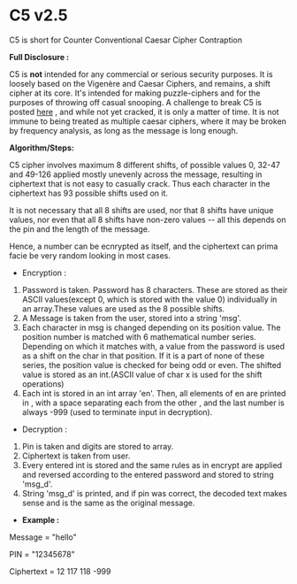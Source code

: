 # C5 v2.5
C5 is short for Counter Conventional Caesar Cipher Contraption

**Full Disclosure :** 

C5 is **not** intended for any commercial or serious security purposes. It is loosely based on the Vigenère  and  Caesar Ciphers, and remains, a shift cipher at its core. It's intended for making puzzle-ciphers and for the purposes of throwing off casual snooping. A challenge to break C5 is posted [here](https://puzzling.stackexchange.com/questions/100920/can-you-crack-this-multiple-shift-cipher) , and while not yet cracked, it is only a matter of time. It is not immune to being treated as multiple caesar ciphers, where it may be broken by frequency analysis, as long as the message is long enough. 

**Algorithm/Steps:**

C5 cipher involves maximum 8 different shifts, of possible values 0, 32-47 and 49-126 applied mostly unevenly across the message, resulting in ciphertext that is not easy to casually crack. Thus each character in the ciphertext has 93 possible shifts used on it.

It is not necessary that all 8 shifts are used, nor that 8 shifts have unique values, nor even that all 8 shifts have non-zero values -- all this depends on the pin and the length of the message.

Hence, a number can be ecnrypted as itself, and the ciphertext can prima facie be very random looking in most cases.

- Encryption :

1. Password is taken. Password has 8 characters. These  are stored as their ASCII values(except 0, which is stored with the value 0) individually in an array.These values are used as the 8 possible shifts.
2. A Message is taken from the user, stored into a string 'msg'.
4. Each character in msg is changed depending on its position value. The position number is matched with 6 mathematical number series. Depending on which it matches with, a value from the password is used as a shift on the char in that position. If it is a part of none of these series, the position value is checked for being odd or even. The shifted value is stored as an int.(ASCII value of char x is used for the shift operations)
5. Each int is stored in an int array 'en'. Then, all elements of en are printed in , with a space separating each from the other , and the last number is always -999  (used to terminate input in decryption).
- Decryption :

1. Pin is taken and digits are stored to array. 
2. Ciphertext is taken from user.
3. Every entered int is stored and the same rules as in encrypt are applied and reversed according to the entered password and stored to string 'msg_d'.
4. String 'msg_d' is printed, and if pin was correct, the decoded text makes sense and is the same as the original message. 

- **Example :**

Message = "hello"

PIN = "12345678"

Ciphertext =  12 117 118 -999 
